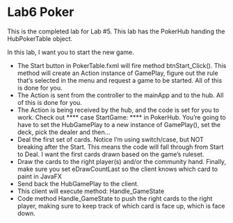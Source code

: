 # Lab6 Poker
This is the completed lab for Lab #5.  This lab has the PokerHub handing the HubPokerTable object.

In this lab, I want you to start the new game.  
*	The Start button in PokerTable.fxml will fire method btnStart_Click().  This method will create an Action instance of GamePlay, figure out the rule that’s selected in the menu and request a game to be started.  All of this is done for you.
*	The Action is sent from the controller to the mainApp and to the hub.  All of this is done for you.
*	The Action is being received by the hub, and the code is set for you to work.  Check out **** case StartGame: **** in PokerHub.  You’re going to have to set the HubGamePlay to a new instance of GamePlay(), set the deck, pick the dealer and then…  
*	Deal the first set of cards.  Notice I’m using switch/case, but NOT breaking after the Start.  This means the code will fall through from Start to Deal.  I want the first cards drawn based on the game’s ruleset.
*	Draw the cards to the right player(s) and/or the community hand.  Finally, make sure you set eDrawCountLast so the client knows which card to paint in JavaFX
*	Send back the HubGamePlay to the client.
*	This client will execute method: Handle_GameState
*	Code method Handle_GameState to push the right cards to the right player, making sure to keep track of which card is face up, which is face down.
